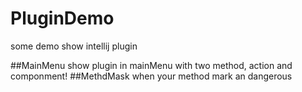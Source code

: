 # PluginDemo
some demo show intellij plugin

##MainMenu
  show plugin in mainMenu with two method, action and componment!
##MethdMask
  when your method mark an dangerous
